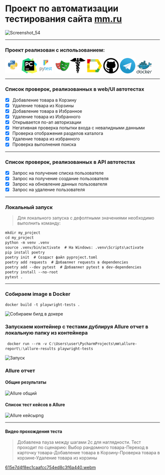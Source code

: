 # Проект по автоматизации тестирования сайта <a target="_blank" href="https://mm.ru/"> mm.ru</a>
![Screenshot_54](https://github.com/user-attachments/assets/414f0530-61a4-404c-bc37-26c840f14fdd)

----
### Проект реализован с использованием:
<img src="design/icons/python.png" width="50">  <img src="design/icons/pysharm.png" width="50">  <img src="design/icons/pytest.png" width="50">  <img src="design/icons/playwright.png" width="50"><img src="design/icons/request.png" width="50">  <img src="design/icons/allure_report.png" width="50">  <img src="design/icons/Github.png" width="50">  <img src="design/icons/tg.png" width="50">  <img src="design/icons/docker.png" width="50"> 

----

 ### Список проверок, реализованных в web/UI автотестах

- [x] Добавление товара в Корзину
- [x] Удаление товара из Корзины
- [x] Добавление товара в Избранное
- [x] Удаление товара из Избранного
- [x] Открывается по-ап авторизации
- [x] Негативная проверка попытки входа с невалидными данными
- [x] Проверка отображения разделов каталога
- [x] Удаление товара из избранного
- [x] Проверка выполнения поиска

----
 
 ### Список проверок, реализованных в API автотестах

- [x] Запрос на получение списка пользователе
- [x] Запрос на получение создание пользователя
- [x] Запрос на обновление данных пользователя
- [x] Запрос на удаление пользователя
  
----
 
### Локальный запуск
> Для локального запуска с дефолтными значениями необходимо выполнить команду:
```
mkdir my_project
cd my_project
python -m venv .venv
source .venv/bin/activate  # На Windows: .venv\Scripts\activate
pip install poetry
poetry init  # Создаст файл pyproject.toml
poetry add requests  # Добавляет requests в dependencies
poetry add --dev pytest  # Добавляет pytest в dev-dependencies
poetry install --no-root
pytest .
```

---

### Собираем image в Docker 
```
docker build -t playwright-tests .
```
![Собираем билд в докере](https://github.com/user-attachments/assets/1b203c28-d0cd-4936-847a-0ec13d23b37e)

### Запускаем контейнер с тестами дублируя Allure отчет в локальную папку из контейнера
```
 docker run --rm -v C:\Users\user\PycharmProjects\mm\allure-report\:\allure-results playwright-tests
```
![Запуск](https://github.com/user-attachments/assets/dfbc00b1-4232-4f21-a93f-5cabec764b4d)

### Allure отчет

#### Общие результаты
![Allure общий](https://github.com/user-attachments/assets/e7aeacd8-696a-423e-8411-b1df8f8ab51c)

#### Список тест кейсов в Allure 
![Allure кейсыpng](https://github.com/user-attachments/assets/4f041b03-71ce-4ac2-9de5-abd02c9b9cff)

----

#### Видео прохождения теста
> Добавлена пауза между шагами 2с для наглядности. Тест проходит по сценарию:
> Выбор рандомного товара-Переход в карточку товара-Добавление товара в Корзину-Проверка товара в корзине-Удаление товара из корзины

[615e7d4f8ec1caafcc754ed8c3f6a440.webm](https://github.com/user-attachments/assets/a8dfbea1-7dfd-491e-9cea-64ce3c046b57)






